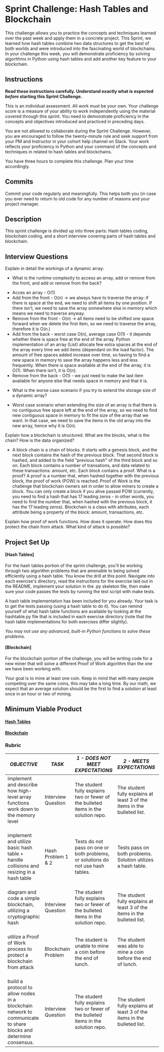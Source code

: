 # Sprint Challenge: Hash Tables and Blockchain

This challenge allows you to practice the concepts and techniques learned over the past week and apply them in a concrete project. This Sprint, we learned how hash tables combine two data structures to get the best of both worlds and were introduced into the fascinating world of blockchains. In your challenge this week, you will demonstrate proficiency by solving algorithms in Python using hash tables and add another key feature to your blockchain.

## Instructions

**Read these instructions carefully. Understand exactly what is expected _before_ starting this Sprint Challenge.**

This is an individual assessment. All work must be your own. Your challenge score is a measure of your ability to work independently using the material covered through this sprint. You need to demonstrate proficiency in the concepts and objectives introduced and practiced in preceding days.

You are not allowed to collaborate during the Sprint Challenge. However, you are encouraged to follow the twenty-minute rule and seek support from your PM and Instructor in your cohort help channel on Slack. Your work reflects your proficiency in Python and your command of the concepts and techniques in related to hash tables and blockchains.

You have three hours to complete this challenge. Plan your time accordingly.

## Commits

Commit your code regularly and meaningfully. This helps both you (in case you ever need to return to old code for any number of reasons and your project manager.

## Description

This sprint challenge is divided up into three parts:  Hash tables coding, blockchain coding, and a short interview covering parts of hash tables and blockchain.

## Interview Questions

Explain in detail the workings of a dynamic array:
* What is the runtime complexity to access an array, add or remove from the front, and add or remove from the back?

- Acces an array - O(1)
- Add from the front - O(n) -> we always have to traverse the array: if there is space at the end, we need to shift all items by one position. If there isn't, we need to save the array somewhere else in memory which means we need to traverse anyway.
- Remove from the front - O(n) -> all items need to be shifted one space forward when we delete the first item, so we need to traverse the array, therefore it is O(n.)
- Add from the back - worst case O(n), average case O(1) - it depends whether there is space free at the end of the array. Python implementation of an array (List) allocate few extra spaces at the end of the array every time we add items (dependant on the load factor). The amount of free spaces added increase over time, so having to find a new space in memory to save the array happens less and less frequently. When there is space available at the end of the array, it is O(1). When there isn't, it is O(n).
- Remove from the back - O(1) - we just need to make the last item available for anyone else that needs space in memory and that it is.

* What is the worse case scenario if you try to extend the storage size of a dynamic array?
- Worst case scenario when extending the size of an array is that there is no contiguous free space left at the end of the array, so we need to find new contiguous space in memory to fit the size of the array that we want. In that case, we need to save the items in the old array into the new array, hence why it is O(n).

Explain how a blockchain is structured. What are the blocks, what is the chain? How is the data organized?
- A block chain is a chain of blocks. It starts with a genesis block, and the next block contains the hash of the previous block. That second block is hashed, and added to the field "previous hash" of the third block and so on. Each block contains a number of transations, and data related to these transactions: amount, etc. Each block contains a proof. What is a proof? A proof is a number that, when hashed together with the previous block, the proof of work (POW) is reached. Proof of Work is the challenge that blockchain owners set in order to allow miners to create a block. You can only create a block if you ahve passed POW (currently, you need to find a hash that has 17 leading zeros - in other words, you need to find the number that, when hashed with the previous block, it has the 17 leading zeros). Blockchain is a class with attributes, each attribute being a property of the block: amount, transactions, etc.
 
Explain how proof of work functions. How does it operate. How does this protect the chain from attack. What kind of attack is possible?

## Project Set Up

#### [Hash Tables]

For the hash tables portion of the sprint challenge, you'll be working through two algorithm problems that are amenable to being solved efficiently using a hash table. You know the drill at this point. Navigate into each exercise's directory, read the instructions for the exercise laid out in the README, implement your solution in the .py skeleton file, then make sure your code passes the tests by running the test script with make tests.

A hash table implementation has been included for you already. Your task is to get the tests passing (using a hash table to do it). You can remind yourself of what hash table functions are available by looking at the hashtable.py file that is included in each exercise directory (note that the hash table implementations for both exercises differ slightly).

*You may not use any advanced, built-in Python functions to solve these problems.*

#### [Blockchain]

For the blockchain portion of the challenge, you will be writing code for a new miner that will solve a different Proof of Work algorithm than the one we have been working with.

Your goal is to mine at least one coin.  Keep in mind that with many people competing over the same coins, this may take a long time.  By our math, we expect that an average solution should be the first to find a solution at least once in an hour or two of mining.  

## Minimum Viable Product

#### [Hash Tables](https://github.com/LambdaSchool/Sprint-Challenge--Hash-BC/tree/master/hashtables)

#### [Blockchain](https://github.com/LambdaSchool/Sprint-Challenge--Hash-BC/tree/master/blockchain)


### Rubric

| *OBJECTIVE*                                                                                                     | *TASK*             | *1 - DOES NOT MEET EXPECTATIONS*                                                                                            | *2 - MEETS EXPECTATIONS*                                                                                                       | *3 - EXCEEDS EXPECTATIONS                                                                                                                             |
|-----------------------------------------------------------------------------------------------------------------|--------------------|-----------------------------------------------------------------------------------------------------------------------------|--------------------------------------------------------------------------------------------------------------------------------|-------------------------------------------------------------------------------------------------------------------------------------------------------|
| implement and describe how high-level array functions work down to the memory level                             | Interview Question | The student fully explains two or fewer of the bulleted items in the solution repo\. | The student fully explains at least 3 of the items in the bulleted list\.                                | The student fully explains 4 or more items from the bulleted list\.           |
| implement and utilize basic hash table + handle collisions and resizing in a hash table                         | Hash Problem 1 & 2 | Tests do not pass on one or both problems, or solutions do not use hash tables.                                             | Tests pass on both problems.  Solution utilizes a hash table.                                                                  | Tests pass on on both problems with solutions utilizing hash tables, linear runtime complexity, no flake8 complaints.                                 |
| diagram and code a simple blockchain, utilizing a cryptographic hash                                            | Interview Question | The student fully explains two or fewer of the bulleted items in the solution repo\. | The student fully explains at least 3 of the items in the bulleted list\.                                | The student fully explains 4 or more items from the bulleted list\.           |
| utilize a Proof of Work process to protect a blockchain from attack                                             | Blockchain Problem | The student is unable to mine a coin before the end of lunch.                                                               | The student was able to mine a coin before the end of lunch.                                                                   | The student presented a unique solution that was able to mine more than 100 coins before the end of lunch.                                            |
| build a protocol to allow nodes in a blockchain network to communicate to share blocks and determine consensus. | Interview Question | The student fully explains two or fewer of the bulleted items in the solution repo\. | The student fully explains at least 3 of the items in the bulleted list\.                                | The student fully explains 4 or more items from the bulleted list\.           |
